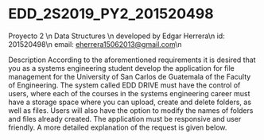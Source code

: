 # EDD_2S2019_PY2_201520498
Proyecto 2 \n
Data Structures \n
developed by Edgar Herrera\n
id: 201520498\n
email: eherrera15062013@gmail.com\n

Description
According to the aforementioned requirements it is desired that you as a systems engineering student develop the application for file management for the University of San Carlos de Guatemala of the Faculty of Engineering. The system called EDD DRIVE must have the control of users, where each of the courses in the systems engineering career must have a storage space where you can upload, create and delete folders, as well as files. Users will also have the option to modify the names of folders and files already created. The application must be responsive and user friendly. A more detailed explanation of the request is given below.
